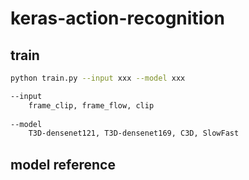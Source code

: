 # keras-action-recognition


## train
```sh 
python train.py --input xxx --model xxx
```

```sh
--input 
    frame_clip, frame_flow, clip
  
--model
    T3D-densenet121, T3D-densenet169, C3D, SlowFast
```



## model reference
[SlowFast]:(https://github.com/xuzheyuan624/slowfast-keras)
[T3D]:(https://github.com/rekon/T3D-keras)
